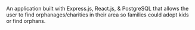 An application built with Express.js, React.js, & PostgreSQL that allows the user to find orphanages/charities in their area so families could adopt kids or find orphans. 
